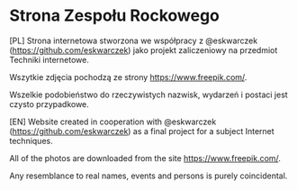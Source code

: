 # Strona Zespołu Rockowego
[PL]
Strona internetowa stworzona we współpracy z @eskwarczek (https://github.com/eskwarczek) jako projekt zaliczeniowy na przedmiot Techniki internetowe.

Wszytkie zdjęcia pochodzą ze strony https://www.freepik.com/.

Wszelkie podobieństwo do rzeczywistych nazwisk, wydarzeń i postaci jest czysto przypadkowe.


[EN]
Website created in cooperation with @eskwarczek (https://github.com/eskwarczek) as a final project for a subject Internet techniques.

All of the photos are downloaded from the site https://www.freepik.com/.

Any resemblance to real names, events and persons is purely coincidental.